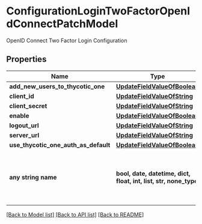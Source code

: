 # ConfigurationLoginTwoFactorOpenIdConnectPatchModel

OpenID Connect Two Factor Login Configuration

## Properties
Name | Type | Description | Notes
------------ | ------------- | ------------- | -------------
**add_new_users_to_thycotic_one** | [**UpdateFieldValueOfBoolean**](UpdateFieldValueOfBoolean.md) |  | [optional] 
**client_id** | [**UpdateFieldValueOfString**](UpdateFieldValueOfString.md) |  | [optional] 
**client_secret** | [**UpdateFieldValueOfString**](UpdateFieldValueOfString.md) |  | [optional] 
**enable** | [**UpdateFieldValueOfBoolean**](UpdateFieldValueOfBoolean.md) |  | [optional] 
**logout_url** | [**UpdateFieldValueOfString**](UpdateFieldValueOfString.md) |  | [optional] 
**server_url** | [**UpdateFieldValueOfString**](UpdateFieldValueOfString.md) |  | [optional] 
**use_thycotic_one_auth_as_default** | [**UpdateFieldValueOfBoolean**](UpdateFieldValueOfBoolean.md) |  | [optional] 
**any string name** | **bool, date, datetime, dict, float, int, list, str, none_type** | any string name can be used but the value must be the correct type | [optional]

[[Back to Model list]](../README.md#documentation-for-models) [[Back to API list]](../README.md#documentation-for-api-endpoints) [[Back to README]](../README.md)


